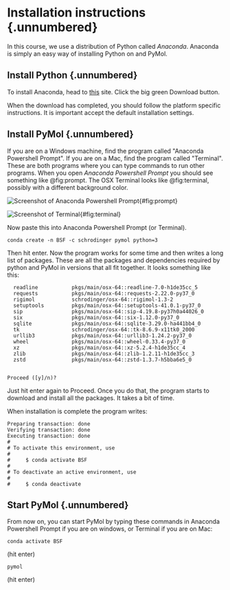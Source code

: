 # Installation instructions  {.unnumbered}

<!-- TODO: Figure  out whether to tell students from Gregers class to call their environment something different, og whether the environment for both Gregers and Ditlevs classes should both be called "pymol". -->

<!-- TODO: Add note to students that had Gregers class, that they have already installed Anaconda and Pymol, and that they only need to install VScode (if they don't alrady have it). -->


In this course, we use a distribution of Python called *Anaconda*. Anaconda is simply an easy way of installing Python on and PyMol.

## Install Python  {.unnumbered}

To install Anaconda, head to [this](https://www.anaconda.com/download) site. Click the big green Download button.

When the download has completed, you should follow the platform specific instructions. It is important accept the default installation settings.

## Install PyMol  {.unnumbered}

If you are on a Windows machine, find the program called "Anaconda Powershell Prompt". If you are on a Mac, find the program called "Terminal". These are both programs where you can type commands to run other programs. When you open *Anaconda Powershell Prompt* you should see something like @fig:prompt. The OSX Terminal looks like @fig:terminal, possibly with a different background color.

![Screenshot of Anaconda Powershell Prompt](./images/anaconda_prompt.jpg){#fig:prompt}

![Screenshot of Terminal](./images/terminal.png){#fig:terminal}

Now paste this into Anaconda Powershell Prompt (or Terminal).

```
conda create -n BSF -c schrodinger pymol python=3
```

Then hit enter. Now the program works for some time and then writes a long list of packages. These are all the packages and dependencies required by python and PyMol in versions that all fit together. It looks something like this:

```
  readline           pkgs/main/osx-64::readline-7.0-h1de35cc_5
  requests           pkgs/main/osx-64::requests-2.22.0-py37_0
  rigimol            schrodinger/osx-64::rigimol-1.3-2
  setuptools         pkgs/main/osx-64::setuptools-41.0.1-py37_0
  sip                pkgs/main/osx-64::sip-4.19.8-py37h0a44026_0
  six                pkgs/main/osx-64::six-1.12.0-py37_0
  sqlite             pkgs/main/osx-64::sqlite-3.29.0-ha441bb4_0
  tk                 schrodinger/osx-64::tk-8.6.9-x11tk0_2000
  urllib3            pkgs/main/osx-64::urllib3-1.24.2-py37_0
  wheel              pkgs/main/osx-64::wheel-0.33.4-py37_0
  xz                 pkgs/main/osx-64::xz-5.2.4-h1de35cc_4
  zlib               pkgs/main/osx-64::zlib-1.2.11-h1de35cc_3
  zstd               pkgs/main/osx-64::zstd-1.3.7-h5bba6e5_0


Proceed ([y]/n)? 
```

Just hit enter again to Proceed. Once you do that, the program starts to download and install all the packages. It takes a bit of time.

When installation is complete the program writes:

```
Preparing transaction: done
Verifying transaction: done
Executing transaction: done
#
# To activate this environment, use
#
#     $ conda activate BSF
#
# To deactivate an active environment, use
#
#     $ conda deactivate
```

## Start PyMol  {.unnumbered}

From now on, you can start PyMol by typing these commands in Anaconda Powershell Prompt if you are on windows, or Terminal if you are on Mac:

```
conda activate BSF
```

(hit enter)

```
pymol
```

(hit enter)
